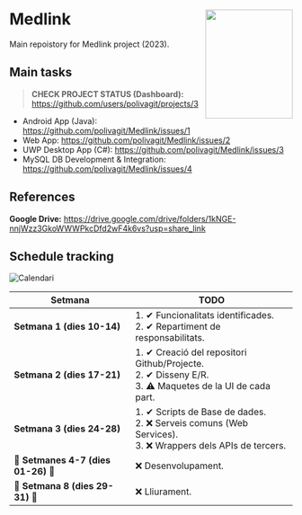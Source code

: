 # <img src="https://user-images.githubusercontent.com/80911118/232479149-6e1b5dc0-7010-460d-831b-1bd9d3fe6bcb.png" width="155" height="194" align="right"> Medlink
Main repoistory for Medlink project (2023).

## Main tasks
> **CHECK PROJECT STATUS (Dashboard):** https://github.com/users/polivagit/projects/3

 - Android App (Java): https://github.com/polivagit/Medlink/issues/1
 - Web App: https://github.com/polivagit/Medlink/issues/2
 - UWP Desktop App (C#): https://github.com/polivagit/Medlink/issues/3
 - MySQL DB Development & Integration: https://github.com/polivagit/Medlink/issues/4

## References
**Google Drive:** https://drive.google.com/drive/folders/1kNGE-nnjWzz3GkoWWWPkcDfd2wF4k6vs?usp=share_link

## Schedule tracking
![Calendari](https://user-images.githubusercontent.com/80911118/233130831-923ad141-93ac-463b-9ca4-d05b33c5028b.jpg)

| Setmana | TODO |
| --- | --- |
| **Setmana 1 (dies 10-14)** |1. ✔ Funcionalitats identificades.<br/>2. ✔ Repartiment de responsabilitats.|
| **Setmana 2 (dies 17-21)** |1. ✔ Creació del repositori Github/Projecte.<br/>2. ✔ Disseny E/R.<br/>3. ⚠ Maquetes de la UI de cada part.|
| **Setmana 3 (dies 24-28)** |1. ✔ Scripts de Base de dades.<br/>2. ❌ Serveis comuns (Web Services).<br/>3. ❌ Wrappers dels APIs de tercers.|
| **🚧 Setmanes 4-7 (dies 01-26) 🚧** |❌ Desenvolupament.|
| **🚀 Setmana 8 (dies 29-31) 🚀** |❌ Lliurament.|
